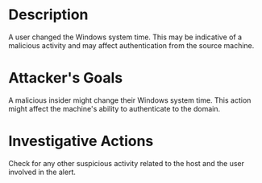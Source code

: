 # Description
A user changed the Windows system time. This may be indicative of a malicious activity and may affect authentication from the source machine.
# Attacker's Goals
A malicious insider might change their Windows system time. This action might affect the machine's ability to authenticate to the domain.
# Investigative Actions
Check for any other suspicious activity related to the host and the user involved in the alert.
